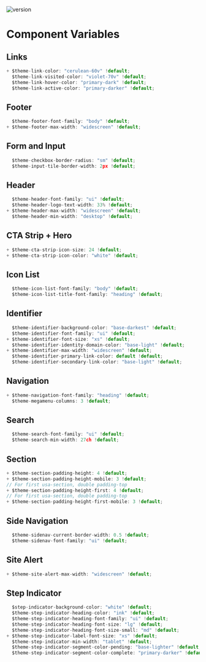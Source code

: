 ![version](https://img.shields.io/badge/ncids-2.3.0-bd0246.svg?style=flat)

# Component Variables

## Links

```js
+ $theme-link-color: "cerulean-60v" !default;
  $theme-link-visited-color: "violet-70v" !default;
  $theme-link-hover-color: "primary-dark" !default;
  $theme-link-active-color: "primary-darker" !default;
```

## Footer

```js
  $theme-footer-font-family: "body" !default;
+ $theme-footer-max-width: "widescreen" !default;
```

## Form and Input

```js
  $theme-checkbox-border-radius: "sm" !default;
  $theme-input-tile-border-width: 2px !default;
```

## Header

```js
  $theme-header-font-family: "ui" !default;
  $theme-header-logo-text-width: 33% !default;
+ $theme-header-max-width: "widescreen" !default;
  $theme-header-min-width: "desktop" !default;
```

## CTA Strip + Hero

```js
+ $theme-cta-strip-icon-size: 24 !default;
+ $theme-cta-strip-icon-color: "white" !default;
```

## Icon List

```js
  $theme-icon-list-font-family: "body" !default;
  $theme-icon-list-title-font-family: "heading" !default;
```

## Identifier

```js
  $theme-identifier-background-color: "base-darkest" !default;
  $theme-identifier-font-family: "ui" !default;
+ $theme-identifier-font-size: "xs" !default;
  $theme-identifier-identity-domain-color: "base-light" !default;
+ $theme-identifier-max-width: "widescreen" !default;
  $theme-identifier-primary-link-color: default !default;
  $theme-identifier-secondary-link-color: "base-light" !default;
```

## Navigation

```js
+ $theme-navigation-font-family: "heading" !default;
  $theme-megamenu-columns: 3 !default;
```

## Search

```js
  $theme-search-font-family: "ui" !default;
  $theme-search-min-width: 27ch !default;
```

## Section

```js
+ $theme-section-padding-height: 4 !default;
+ $theme-section-padding-height-mobile: 3 !default;
// For first usa-section, double padding-top
+ $theme-section-padding-height-first: 4 !default; 
// For first usa-section, double padding-top
+ $theme-section-padding-height-first-mobile: 3 !default; 
```

## Side Navigation

```js
  $theme-sidenav-current-border-width: 0.5 !default;
  $theme-sidenav-font-family: "ui" !default;
```

## Site Alert

```js
+ $theme-site-alert-max-width: "widescreen" !default;
```

## Step Indicator

```js
  $step-indicator-background-color: "white" !default;
  $theme-step-indicator-heading-color: "ink" !default;
  $theme-step-indicator-heading-font-family: "ui" !default;
  $theme-step-indicator-heading-font-size: "lg" !default;
  $theme-step-indicator-heading-font-size-small: "md" !default;
+ $theme-step-indicator-label-font-size: "xs" !default;
  $theme-step-indicator-min-width: "tablet" !default;
  $theme-step-indicator-segment-color-pending: "base-lighter" !default;
  $theme-step-indicator-segment-color-complete: "primary-darker" !default;
```